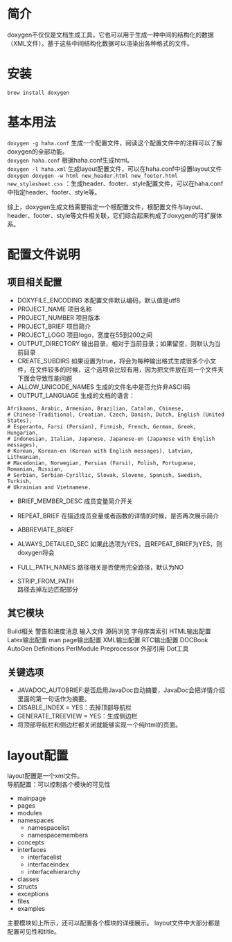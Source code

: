 # 简介
doxygen不仅仅是文档生成工具，它也可以用于生成一种中间的结构化的数据（XML文件）。基于这些中间结构化数据可以渲染出各种格式的文件。  

# 安装
`brew install doxygen`

# 基本用法
`doxygen -g haha.conf` 生成一个配置文件，阅读这个配置文件中的注释可以了解doxygen的全部功能。   
`doxygen haha.conf` 根据haha.conf生成html。  
`doxygen -l haha.xml` 生成layout配置文件，可以在haha.conf中设置layout文件  
`doxygen doxygen -w html new_header.html new_footer.html new_stylesheet.css` ：生成header、footer、style配置文件，可以在haha.conf中指定header、footer、style等。

综上，doxygen生成文档需要指定一个根配置文件，根配置文件与layout、header、footer、style等文件相关联，它们综合起来构成了doxygen的可扩展体系。


# 配置文件说明

## 项目相关配置
* DOXYFILE_ENCODING
本配置文件默认编码，默认值是utf8
* PROJECT_NAME
项目名称
* PROJECT_NUMBER
项目版本
* PROJECT_BRIEF
项目简介
* PROJECT_LOGO
项目logo，宽度在55到200之间
* OUTPUT_DIRECTORY
输出目录，相对于当前目录；如果留空，则默认为当前目录
* CREATE_SUBDIRS
如果设置为true，将会为每种输出格式生成很多个小文件，在文件较多的时候，这个选项会比较有用，因为把文件放在同一个文件夹下面会导致性能问题
* ALLOW_UNICODE_NAMES
生成的文件名中是否允许非ASCII码
* OUTPUT_LANGUAGE
生成的文档的语言：
```
Afrikaans, Arabic, Armenian, Brazilian, Catalan, Chinese,
# Chinese-Traditional, Croatian, Czech, Danish, Dutch, English (United States),
# Esperanto, Farsi (Persian), Finnish, French, German, Greek, Hungarian,
# Indonesian, Italian, Japanese, Japanese-en (Japanese with English messages),
# Korean, Korean-en (Korean with English messages), Latvian, Lithuanian,
# Macedonian, Norwegian, Persian (Farsi), Polish, Portuguese, Romanian, Russian,
# Serbian, Serbian-Cyrillic, Slovak, Slovene, Spanish, Swedish, Turkish,
# Ukrainian and Vietnamese.
```
* BRIEF_MEMBER_DESC
成员变量简介开关
* REPEAT_BRIEF
在描述成员变量或者函数的详情的时候，是否再次展示简介
* ABBREVIATE_BRIEF

* ALWAYS_DETAILED_SEC
如果此选项为YES，且REPEAT_BRIEF为YES，则doxygen将会
* FULL_PATH_NAMES
路径相关是否使用完全路径，默认为NO
* STRIP_FROM_PATH        
路径去掉左边匹配部分

## 其它模块
Build相关
警告和进度消息
输入文件
源码浏览
字母序类索引
HTML输出配置
Latex输出配置
man page输出配置
XML输出配置
RTC输出配置
DOCBook
AutoGen Definitions
PerlModule
Preprocessor
外部引用
Dot工具

## 关键选项
* JAVADOC_AUTOBRIEF:是否启用JavaDoc自动摘要，JavaDoc会把详情介绍里面的第一句话作为摘要。
* DISABLE_INDEX          = YES：去掉顶部导航栏
* GENERATE_TREEVIEW      = YES：生成侧边栏
* 将顶部导航栏和侧边栏都关闭就能够实现一个纯html的页面。
# layout配置
layout配置是一个xml文件。  
导航配置：可以控制各个模块的可见性
- mainpage
- pages
- modules
- namespaces
    - namespacelist
    - namespacemembers
- concepts
- interfaces
    - interfacelist
    - interfaceindex
    - interfacehierarchy
- classes
- structs
- exceptions
- files
- examples

主要模块如上所示，还可以配置各个模块的详细展示。
layout文件中大部分都是配置可见性和title。

